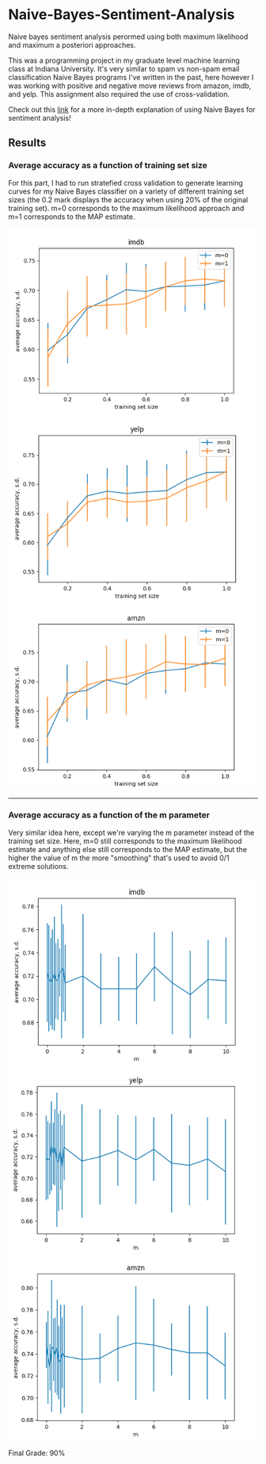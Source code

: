 # Naive-Bayes-Sentiment-Analysis
Naive bayes sentiment analysis perormed using both maximum likelihood and maximum a posteriori approaches.

This was a programming project in my graduate level machine learning class at Indiana University. It's very similar to spam vs non-spam email classification Naive Bayes programs I've written in the past, here however I was working with positive and negative move reviews from amazon, imdb, and yelp. This assignment also required the use of cross-validation.

Check out this [link](https://towardsdatascience.com/a-hitchhikers-guide-to-sentiment-analysis-using-naive-bayes-classifier-b921c0fb694) for a more in-depth explanation of using Naive Bayes for sentiment analysis!

## Results
### Average accuracy as a function of training set size
For this part, I had to run stratefied cross validation to generate learning curves for my Naive Bayes classifier on a variety of different training set sizes (the 0.2 mark displays the accuracy when using 20% of the original training set). m=0 corresponds to the maximum likelihood approach and m=1 corresponds to the MAP estimate.


![alt text](https://github.com/bjmcshane/Naive-Bayes-Sentiment-Analysis/blob/main/results/images/part1_imdb.png?raw=true)
![alt text](https://github.com/bjmcshane/Naive-Bayes-Sentiment-Analysis/blob/main/results/images/part1_yelp.png?raw=true)
![alt text](https://github.com/bjmcshane/Naive-Bayes-Sentiment-Analysis/blob/main/results/images/part1_amzn.png?raw=true)

---
### Average accuracy as a function of the m parameter
Very similar idea here, except we're varying the m parameter instead of the training set size. Here, m=0 still corresponds to the maximum likelihood estimate and anything else still corresponds to the MAP estimate, but the higher the value of m the more "smoothing" that's used to avoid 0/1 extreme solutions.


![alt text](https://github.com/bjmcshane/Naive-Bayes-Sentiment-Analysis/blob/main/results/images/part2_imdb.png?raw=true)
![alt text](https://github.com/bjmcshane/Naive-Bayes-Sentiment-Analysis/blob/main/results/images/part2_yelp.png?raw=true)
![alt text](https://github.com/bjmcshane/Naive-Bayes-Sentiment-Analysis/blob/main/results/images/part2_amzn.png?raw=true)


Final Grade: 90%
